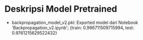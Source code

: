 # Deskripsi Model Pretrained
- backpropagation_model_v2.pkl: Exported model dari Notebook 'Backpropagation_v2.ipynb'; {train: 0.996711509715994, test: 0.9761215629522432}